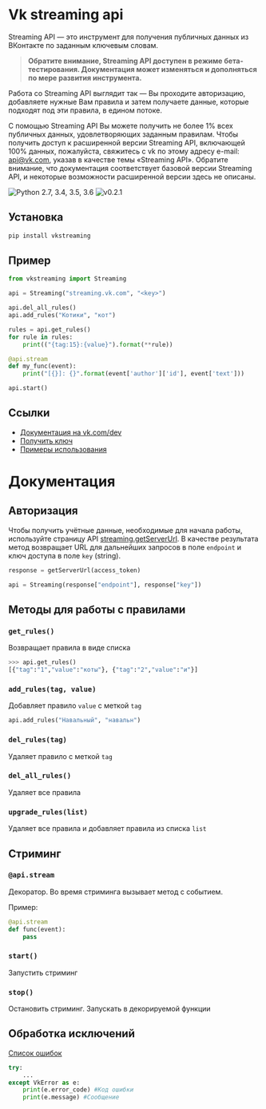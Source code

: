 # Vk streaming api 

Streaming API — это инструмент для получения публичных данных из ВКонтакте по заданным ключевым словам. 

>**Обратите внимание, Streaming API доступен в режиме бета-тестирования. Документация может изменяться и дополняться по мере развития инструмента.**

Работа со Streaming API выглядит так — Вы проходите авторизацию, добавляете нужные Вам правила и затем получаете данные, которые подходят под эти правила, в едином потоке.

С помощью Streaming API Вы можете получить не более 1% всех публичных данных, удовлетворяющих заданным правилам. Чтобы получить доступ к расширенной версии Streaming API, включающей 100% данных, пожалуйста, свяжитесь с vk по этому адресу e-mail: [api@vk.com](mailto:api@vk.com), указав в качестве темы «Streaming API». Обратите внимание, что документация соответствует базовой версии Streaming API, и некоторые возможности расширенной версии здесь не описаны.

![Python 2.7, 3.4, 3.5, 3.6](https://img.shields.io/pypi/pyversions/vkstreaming.svg) ![v0.2.1](https://img.shields.io/pypi/v/vkstreaming.svg)

## Установка

```bash
pip install vkstreaming
```

## Пример

```python
from vkstreaming import Streaming

api = Streaming("streaming.vk.com", "<key>")

api.del_all_rules()
api.add_rules("Котики", "кот")

rules = api.get_rules()
for rule in rules:
    print(("{tag:15}:{value}").format(**rule))

@api.stream
def my_func(event):
    print("[{}]: {}".format(event['author']['id'], event['text']))

api.start()
```

## Ссылки

* [Документация на vk.com/dev](https://vk.com/dev/streaming_api_docs)
* [Получить ключ](https://vk.com/dev/streaming.getServerUrl)
* [Примеры использования](./examples)

# Документация

## Авторизация

Чтобы получить учётные данные, необходимые для начала работы, используйте страницу API [streaming.getServerUrl](https://vk.com/dev/streaming.getServerUrl). В качестве результата метод возвращает URL для дальнейших запросов в поле `endpoint` и ключ доступа в поле `key` (string). 

```python
response = getServerUrl(access_token)

api = Streaming(response["endpoint"], response["key"])
```

## Методы для работы с правилами

### `get_rules()`

Возвращает правила в виде списка

```python
>>> api.get_rules()
[{"tag":"1","value":"коты"}, {"tag":"2","value":"и"}]
```

### `add_rules(tag, value)`

Добавляет правило `value` с меткой `tag`

```python
api.add_rules("Навальный", "навальн")
```

### `del_rules(tag)`

Удаляет правило с меткой `tag`

### `del_all_rules()`

Удаляет все правила

### `upgrade_rules(list)`

Удаляет все правила и добавляет правила из списка `list`

## Стриминг

### `@api.stream`

Декоратор. Во время стриминга вызывает метод с событием.

Пример:
```python
@api.stream
def func(event):
    pass
```

### `start()`

Запустить стриминг

### `stop()`

Остановить стриминг. Запускать в декорируемой функции

## Обработка исключений

[Список ошибок](https://vk.com/dev/streaming_api_docs_2?f=8.%20Сообщения%20об%20ошибках)

```python
try:
    ...
except VkError as e:
    print(e.error_code) #Код ошибки
    print(e.message) #Сообщение
```

